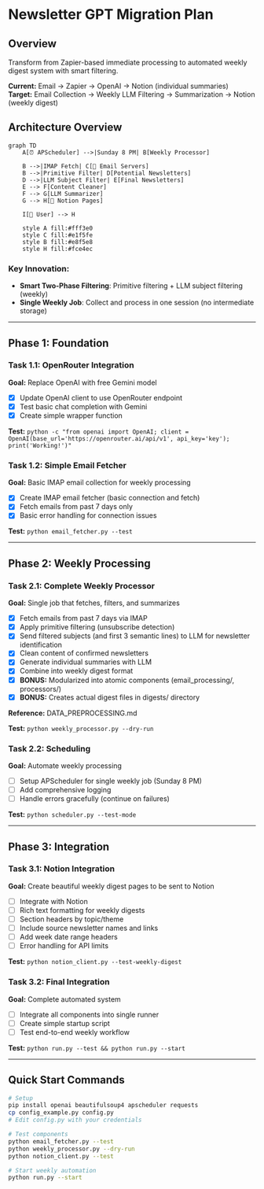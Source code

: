 # Newsletter GPT Migration Plan

## Overview
Transform from Zapier-based immediate processing to automated weekly digest system with smart filtering.

**Current:** Email → Zapier → OpenAI → Notion (individual summaries)  
**Target:** Email Collection → Weekly LLM Filtering → Summarization → Notion (weekly digest)

## Architecture Overview

```mermaid
graph TD
    A[⏰ APScheduler] -->|Sunday 8 PM| B[Weekly Processor]
    
    B -->|IMAP Fetch| C[📧 Email Servers]
    B -->|Primitive Filter| D[Potential Newsletters]
    D -->|LLM Subject Filter| E[Final Newsletters]
    E --> F[Content Cleaner]
    F --> G[LLM Summarizer] 
    G --> H[📄 Notion Pages]
    
    I[👤 User] --> H
    
    style A fill:#fff3e0
    style C fill:#e1f5fe
    style B fill:#e8f5e8
    style H fill:#fce4ec
```

### Key Innovation:
- **Smart Two-Phase Filtering**: Primitive filtering + LLM subject filtering (weekly)
- **Single Weekly Job**: Collect and process in one session (no intermediate storage)

---

## Phase 1: Foundation

### Task 1.1: OpenRouter Integration
**Goal:** Replace OpenAI with free Gemini model

- [x] Update OpenAI client to use OpenRouter endpoint
- [x] Test basic chat completion with Gemini
- [x] Create simple wrapper function

**Test:** `python -c "from openai import OpenAI; client = OpenAI(base_url='https://openrouter.ai/api/v1', api_key='key'); print('Working!')"`

### Task 1.2: Simple Email Fetcher
**Goal:** Basic IMAP email collection for weekly processing

- [x] Create IMAP email fetcher (basic connection and fetch)
- [x] Fetch emails from past 7 days only
- [x] Basic error handling for connection issues

**Test:** `python email_fetcher.py --test`

---

## Phase 2: Weekly Processing

### Task 2.1: Complete Weekly Processor
**Goal:** Single job that fetches, filters, and summarizes

- [x] Fetch emails from past 7 days via IMAP
- [x] Apply primitive filtering (unsubscribe detection)
- [x] Send filtered subjects (and first 3 semantic lines) to LLM for newsletter identification
- [x] Clean content of confirmed newsletters
- [x] Generate individual summaries with LLM
- [x] Combine into weekly digest format
- [x] **BONUS:** Modularized into atomic components (email_processing/, processors/)
- [x] **BONUS:** Creates actual digest files in digests/ directory

**Reference:** DATA_PREPROCESSING.md

**Test:** `python weekly_processor.py --dry-run`

### Task 2.2: Scheduling
**Goal:** Automate weekly processing

- [ ] Setup APScheduler for single weekly job (Sunday 8 PM)
- [ ] Add comprehensive logging
- [ ] Handle errors gracefully (continue on failures)

**Test:** `python scheduler.py --test-mode`

---

## Phase 3: Integration

### Task 3.1: Notion Integration
**Goal:** Create beautiful weekly digest pages to be sent to Notion

- [ ] Integrate with Notion
- [ ] Rich text formatting for weekly digests
- [ ] Section headers by topic/theme
- [ ] Include source newsletter names and links
- [ ] Add week date range headers
- [ ] Error handling for API limits

**Test:** `python notion_client.py --test-weekly-digest`

### Task 3.2: Final Integration
**Goal:** Complete automated system

- [ ] Integrate all components into single runner
- [ ] Create simple startup script
- [ ] Test end-to-end weekly workflow

**Test:** `python run.py --test && python run.py --start`

---

## Quick Start Commands

```bash
# Setup
pip install openai beautifulsoup4 apscheduler requests
cp config_example.py config.py
# Edit config.py with your credentials

# Test components
python email_fetcher.py --test
python weekly_processor.py --dry-run
python notion_client.py --test

# Start weekly automation
python run.py --start
```
